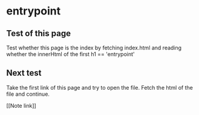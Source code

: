 
# entrypoint
## Test of this page
Test whether this page is the index by fetching index.html and reading whether the innerHtml of the first h1 == 'entrypoint'

## Next test
Take the first link of this page and try to open the file. Fetch the html of the file and continue.

[[Note link]]


